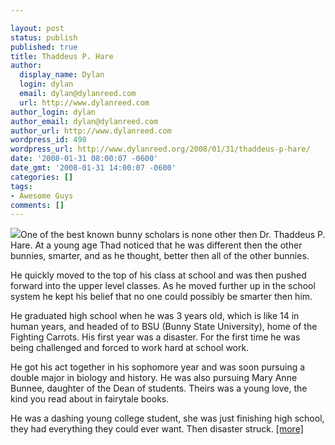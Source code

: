 ```yaml
---

layout: post
status: publish
published: true
title: Thaddeus P. Hare
author:
  display_name: Dylan
  login: dylan
  email: dylan@dylanreed.com
  url: http://www.dylanreed.com
author_login: dylan
author_email: dylan@dylanreed.com
author_url: http://www.dylanreed.com
wordpress_id: 498
wordpress_url: http://www.dylanreed.org/2008/01/31/thaddeus-p-hare/
date: '2008-01-31 08:00:07 -0600'
date_gmt: '2008-01-31 14:00:07 -0600'
categories: []
tags:
- Awesome Guys
comments: []
---
```


[![][1]][2]One of the best known bunny scholars is none other then Dr. Thaddeus P. Hare. At a young age Thad noticed that he was different then the other bunnies, smarter, and as he thought, better then all of the other bunnies.

   [1]: http://images.etsy.com/all_images/a/a79/e4d/il_430xN.18577682.jpg
   [2]: http://www.etsy.com/view_listing.php?listing_id=9147765

He quickly moved to the top of his class at school and was then pushed forward into the upper level classes. As he moved further up in the school system he kept his belief that no one could possibly be smarter then him.

He graduated high school when he was 3 years old, which is like 14 in human years, and headed of to BSU (Bunny State University), home of the Fighting Carrots. His first year was a disaster. For the first time he was being challenged and forced to work hard at school work.

He got his act together in his sophomore year and was soon pursuing a double major in biology and history. He was also pursuing Mary Anne Bunnee, daughter of the Dean of students. Theirs was a young love, the kind you read about in fairytale books.

He was a dashing young college student, she was just finishing high school, they had everything they could ever want. Then disaster struck. [[more]][3]

   [3]: http://www.etsy.com/view_listing.php?listing_id=9147765

